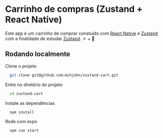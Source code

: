# Carrinho de compras (Zustand + React Native)

Este app é um carrinho de comprar constuido com [React Native](https://reactnative.dev/) e [Zustand](https://zustand-demo.pmnd.rs/) com a finalidade de estudar [Zustand](https://zustand-demo.pmnd.rs/). ⚛️ + 🐻
## Rodando localmente

Clone o projeto

```bash
  git clone git@github.com:mchjohn/zustand-cart.git
```

Entre no diretório do projeto

```bash
  cd zustand-cart
```

Instale as dependências

```bash
  npm install
```

Rode com expo

```bash
  npm run start
```

